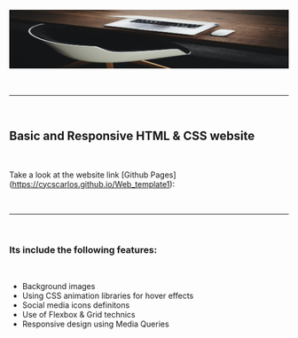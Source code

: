 ![Website banner!](img/readme7.png)

<br>

---

<br>

<h2>Basic and Responsive HTML & CSS website</h2>

<br>

Take a look at the website link [Github Pages] (https://cycscarlos.github.io/Web_template1):

<br>

---

<br>

<h3>Its include the following features:</h3>

<br>

<ul>
<li>Background images</li>
<li>Using CSS animation libraries for hover effects</li>
<li>Social media icons definitons</li>
<li>Use of Flexbox & Grid technics</li>
<li>Responsive design using Media Queries</li>
</ul>